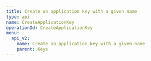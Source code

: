 ```yaml
---
title: Create an application key with a given name
type: api
name: CreateApplicationKey
operationId: CreateApplicationKey
menu:
  api_v2:
    name: Create an application key with a given name
    parent: Keys
---
```

